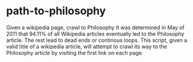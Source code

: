 # path-to-philosophy
Given a wikipedia page, crawl to Philosophy
It was determined in May of 2011 that 94.11% of all Wikipedia articles eventually led to the Philosophy article.
The rest lead to dead ends or continous loops.
This script, given a valid title of a wikipedia article, will attempt to crawl its way to the Philosophy article
by visiting the first link on each page.
